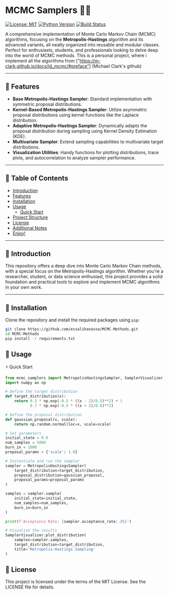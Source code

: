 # MCMC Samplers 🧮🔥

[![License: MIT](https://img.shields.io/badge/License-MIT-blue.svg)](LICENSE)
[![Python Version](https://img.shields.io/badge/Python-3.6%2B-blue.svg)](#-requirements)
[![Build Status](https://img.shields.io/badge/build-passing-brightgreen.svg)](#)

A comprehensive implementation of Monte Carlo Markov Chain (MCMC) algorithms, focusing on the **Metropolis-Hastings** algorithm and its advanced variants, all neatly organized into reusable and modular classes. Perfect for enthusiasts, students, and professionals looking to delve deep into the world of MCMC methods.
This is a personal project, where i implement all the algorithms from ["https://m-clark.github.io/docs/ld_mcmc/#preface"] (Michael Clark's github)

---

## 🌟 Features

- **Base Metropolis-Hastings Sampler**: Standard implementation with symmetric proposal distributions.
- **Kernel-Based Metropolis-Hastings Sampler**: Utilize asymmetric proposal distributions using kernel functions like the Laplace distribution.
- **Adaptive Metropolis-Hastings Sampler**: Dynamically adapts the proposal distribution during sampling using Kernel Density Estimation (KDE).
- **Multivariate Sampler**: Extend sampling capabilities to multivariate target distributions.
- **Visualization Utilities**: Handy functions for plotting distributions, trace plots, and autocorrelation to analyze sampler performance.

---

## 📖 Table of Contents

- [Introduction](#-introduction)
- [Features](#-features)
- [Installation](#-installation)
- [Usage](#-usage)
  - [Quick Start](#-quick-start)
- [Project Structure](#-project-structure)
- [License](#-license)
- [Additional Notes](#-additional-notes)
- [Enjoy!](#-enjoy)

---

## 🚀 Introduction

This repository offers a deep dive into Monte Carlo Markov Chain methods, with a special focus on the Metropolis-Hastings algorithm. Whether you're a researcher, student, or data science enthusiast, this project provides a solid foundation and practical tools to explore and implement MCMC algorithms in your own work.

---

## 🔧 Installation

Clone the repository and install the required packages using `pip`:

```bash
git clone https://github.com/essalihanasse/MCMC-Methods.git
cd MCMC-Methods
pip install -r requirements.txt
```
## 📝 Usage
⚡ Quick Start
```python
from mcmc_samplers import MetropolisHastingsSampler, SamplerVisualizer
import numpy as np

# Define the target distribution
def target_distribution(x):
    return 0.3 * np.exp(-0.5 * ((x - 2)/0.5)**2) + \
           0.7 * np.exp(-0.5 * ((x + 2)/0.8)**2)

# Define the proposal distribution
def gaussian_proposal(x, scale):
    return np.random.normal(loc=x, scale=scale)

# Set parameters
initial_state = 0.0
num_samples = 5000
burn_in = 1000
proposal_params = {'scale': 1.0}

# Instantiate and run the sampler
sampler = MetropolisHastingsSampler(
    target_distribution=target_distribution,
    proposal_distribution=gaussian_proposal,
    proposal_params=proposal_params
)

samples = sampler.sample(
    initial_state=initial_state,
    num_samples=num_samples,
    burn_in=burn_in
)

print(f'Acceptance Rate: {sampler.acceptance_rate:.2%}')

# Visualize the results
SamplerVisualizer.plot_distribution(
    samples=sampler.samples,
    target_distribution=target_distribution,
    title='Metropolis-Hastings Sampling'
)

```
## 📄 License
This project is licensed under the terms of the MIT License. See the LICENSE file for details.
